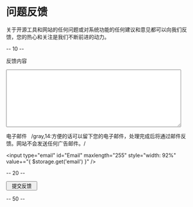 
<script type="text/javascript" src="@/root.animation.js"></script>
<script type="text/javascript" src="@/root.textarea.js"></script>
<script type="text/javascript" src="@/root.input.js"></script>

# 问题反馈

关于开源工具和网站的任何问题或对系统功能的任何建议和意见都可以向我们反馈，您的热心和关注是我们不断前进的动力。

-- 10 --

反馈内容

<textarea id="Feedback" style="width: 94%" required rows="10"></textarea>

电子邮件 &nbsp; /gray,14:方便的话可以留下您的电子邮件，处理完成后将通过邮件反馈。网站不会发送任何广告邮件。/

<input type="email" id="Email" maxlength="255" style="width: 92%" value+="{ $storage.get('email') }" />

-- 20 --

<div class="center"><button debug watch="#Feedback" scale="normal" hint="#Message" color="prime" id="FeedbackButton" message-duration="20" failure-text="您已经提交过，不需要重复提交。" success-text="反馈已经提交，我们会尽快处理。" exception-text="出错了：{data}" enable-on-success="false" enable-on-failure="false" onclick+="post:/api/system/feedback?guid={ $storage.get('guid') }&email=$(#Email)%&feedback=$(#Feedback)%#/data -> not-zero"> &nbsp; 提交反馈 &nbsp; </button></div>
<div id="Message" class="f14 center l250"></div>

-- 50 --